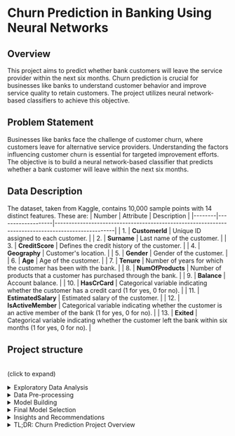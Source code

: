 
# Churn Prediction in Banking Using Neural Networks


## Overview
This project aims to predict whether bank customers will leave the service provider within the next six months. Churn prediction is crucial for businesses like banks to understand customer behavior and improve service quality to retain customers. The project utilizes neural network-based classifiers to achieve this objective.
## Problem Statement
Businesses like banks face the challenge of customer churn, where customers leave for alternative service providers. Understanding the factors influencing customer churn is essential for targeted improvement efforts. The objective is to build a neural network-based classifier that predicts whether a bank customer will leave within the next six months.
## Data Description

The dataset, taken from Kaggle, contains 10,000 sample points with 14 distinct features. These are:
| Number | Attribute         | Description                                                                                       |
|--------|-------------------|---------------------------------------------------------------------------------------------------|
| 1.     | **CustomerId**    | Unique ID assigned to each customer.                                                             |
| 2.     | **Surname**       | Last name of the customer.                                                                       |
| 3.     | **CreditScore**   | Defines the credit history of the customer.                                                       |
| 4.     | **Geography**     | Customer's location.                                                                              |
| 5.     | **Gender**        | Gender of the customer.                                                                           |
| 6.     | **Age**           | Age of the customer.                                                                              |
| 7.     | **Tenure**        | Number of years for which the customer has been with the bank.                                     |
| 8.     | **NumOfProducts** | Number of products that a customer has purchased through the bank.                                 |
| 9.     | **Balance**       | Account balance.                                                                                  |
| 10.    | **HasCrCard**     | Categorical variable indicating whether the customer has a credit card (1 for yes, 0 for no).     |
| 11.    | **EstimatedSalary** | Estimated salary of the customer.                                                              |
| 12.    | **IsActiveMember** | Categorical variable indicating whether the customer is an active member of the bank (1 for yes, 0 for no). |
| 13.    | **Exited**        | Categorical variable indicating whether the customer left the bank within six months (1 for yes, 0 for no). |

## Project structure
<br> (click to expand)

<details>
<summary>Exploratory Data Analysis</summary>

<h2>Exploratory Data Analysis (EDA) Insights</h2>


#### Overall Churn Rate
- **Bank Churn Rate:** 20.4% of customers have exited the bank, while 79.6% remain.

#### Gender Disparity
- **Gender Churn Analysis:** Women exhibit a higher churn rate (25%) compared to men (16.4%).

#### Geographic Influence
- **Regional Churn Patterns:** Germany experiences the highest churn rate (32%) among all countries, followed by France (16.1%) and Spain (16.6%).

#### Tenure Impact
- **Tenure and Churn Relationship:** Customers with shorter tenure, particularly 0 and 1 year, show elevated churn rates.

#### Product Purchases
- **Product Impact on Churn:** All customers with 4 product purchases have churned, whereas those with 2 products exhibit the lowest churn rate.

#### Membership Activity
- **Active Membership vs. Churn:** Non-active members demonstrate a higher propensity to churn.

#### Credit Card Ownership
- **Credit Card Influence on Churn:** Churn rates are comparable between customers with and without credit cards.


</details>

<details>
<summary>Data Pre-processing</summary>

<h2>Data Preprocessing</h2>

### Missing Value and Duplicate Data Treatment

No missing or duplicated values were found in the dataset, so no treatment was necessary.

### Outlier Removal

Although outliers were detected in the "Age" and "CreditScore" features, they were retained. These outliers may offer valuable insights into the diversity of the dataset.

### Dummy Creation for Geography and Gender

Categorical variables such as "Geography" and "Gender" were converted into dummy variables.

### Data Split

The dataset was split into training, validation, and test sets:

- **Training Set (X_train, y_train):** 64% of the data
- **Validation Set (X_val, y_val):** 16% of the data
- **Test Set (X_test, y_test):** 20% of the data

### Scaling

The numerical columns were scaled using the standard scaler to ensure consistency in feature magnitudes.


</details>

<details>
<summary>Model Building</summary>

## Model Building

### Model Evaluation Criterion

Recall is prioritized, especially when the cost of false negatives is high. In customer churn prediction, reducing false negatives is crucial as it minimizes missed opportunities to retain customers by providing incentives to prevent them from leaving.

### Models

- **SGD Optimizer**: Uses Stochastic Gradient Descent (SGD) to update model weights in small batches, aiming for gradual loss function minimization.

- **Adam Optimizer**: Utilizes Adam optimizer, adapting learning rates for each parameter, leading to faster convergence and improved performance, especially on large datasets.

- **Adam Optimizer with Dropout (Dropout rate: 0.2)**: Incorporates dropout regularization, randomly removing 20% of neurons during training to prevent overfitting by reducing dependency on specific neurons.

- **Adam Optimizer with Hyperparameter Tuning**: Employs grid search to find the best hyperparameter combination (batch size and learning rate) for optimizing model performance.

- **Balanced Data with SMOTE and Adam Optimizer (Oversampling)**: Addresses class imbalance by oversampling the minority class using SMOTE in combination with Adam optimizer during training, enhancing the model's ability to learn from minority class instances.




</details>



<details>
<summary>Final Model Selection</summary>
  
<h2>Final Model Selection</h2> 

### Evaluation Metrics

- **ROC-AUC**: Assesses the model's ability to rank customers based on their likelihood of churning, providing insights into how well the model discriminates between churners and non-churners.

- **Accuracy**: Reflects the proportion of correct predictions made by the model, offering a general measure of its overall correctness.

- **Precision**: Indicates the model's precision in identifying customers who actually churn, capturing the proportion of true churners among all predicted churners.

- **Recall**: Measures the model's ability to capture all customers who are likely to churn, revealing its capability to identify all positive instances correctly.

- **F1-score**: Combines precision and recall into a single metric, offering a balanced assessment of the model's performance, especially in scenarios where there is an imbalance between churned and non-churned customers.
### Model-1: SGD Optimizer
| Metric   | Accuracy | Precision | Recall   | F1 Score | AUC Score |
|----------|----------|-----------|----------|----------|-----------|
| Score    | 0.718125 | 0.392796  | 0.702454 | 0.50385  | 0.80      |

### Model-2: Adam Optimizer
| Metric   | Accuracy | Precision | Recall   | F1 Score | AUC Score |
|----------|----------|-----------|----------|----------|-----------|
| Score    | 0.780625 | 0.474227  | 0.705521 | 0.567201 | 0.87      |

### Model-3: Adam Optimizer with Dropout (Dropout rate: 0.2)
| Metric   | Accuracy | Precision | Recall   | F1 Score | AUC Score |
|----------|----------|-----------|----------|----------|-----------|
| Score    | 0.7775   | 0.47012   | 0.723926 | 0.570048 | 0.86      |

### Model-4: Adam Optimizer with Hyperparameter Tuning
| Metric   | Accuracy | Precision | Recall   | F1 Score | AUC Score |
|----------|----------|-----------|----------|----------|-----------|
| Score    | 0.765    | 0.451172  | 0.708589 | 0.551313 | 0.86      |

### Model-5: Balanced Data with SMOTE and Adam Optimizer (Oversampling)
| Metric   | Accuracy | Precision | Recall   | F1 Score | AUC Score |
|----------|----------|-----------|----------|----------|-----------|
| Score    | 0.73625  | 0.413978  | 0.708589 | 0.522624 | 0.87      |

### Final Model
After evaluating all considered models, we determined that the model incorporating the Adam optimizer and dropout rate of 0.2 (Model 3) exhibited the highest recall value. In the context of our specific problem statement, where correctly identifying customers likely to leave is crucial, recall serves as an important metric. Therefore, we select Model 3 as our final model for predicting values on the test set.

| Metric    | Score    |
|-----------|----------|
| Accuracy  | 0.73625  |
| Precision | 0.413978 |
| Recall    | 0.708589 |
| F1 Score  | 0.522624 |
| AUC       | 0.83     |

- **Accuracy (0.73625)**: The model correctly predicted the customer churn for about 73.625% of the customers in the test set.
- **Precision (0.413978)**: When the model predicts a customer will churn, it is correct about 41.3978% of the time. The model may be overestimating customer churn, leading to unnecessary retention efforts.
- **Recall (0.708589)**: The model correctly identified 70.8589% of the customers who actually churned. This is crucial to identify as many churning customers as possible.
- **F1 Score (0.522624)**: An F1 score of 52.2624% indicates that there is room for improvement in achieving a better balance.
- **AUC (0.83)**: An AUC score of 0.83 on the test set indicates relatively good performance of the model in distinguishing between positive and negative instances. Therefore, the model has a high probability of ranking a randomly chosen positive instance higher than a randomly chosen negative instance.


</details>

<details>
<summary>Insights and Recommendations</summary>
<h2> Insights and Recommendations</h2>

#### Engagement of Dormant Members
The bank may consider launching a campaign to re-engage dormant members and convert them into active clients. This could involve reaching out to them with exclusive deals, incentives, or personalized financial guidance to help them make the most out of their accounts.

#### Product Retention and Diversification
Encouraging customers to diversify their product holdings could be beneficial, especially considering that a significant proportion (51%) of customers only own one product. Implementing retention strategies to retain clients with multiple products, such as offering incentives or bundled services, could be effective.

#### Services Tailored to Age
Given the positive correlation between leaving a bank and age, the bank should consider offering age-specific services or incentives to retain customers across different age groups. Customizing services to cater to various life stages could enhance client retention.

#### Retention Strategies Based on Tenure
Customers with shorter tenures, specifically one year and zero years, exhibit higher rates of churn. Implementing promotions, personalized services, or onboarding programs targeted at acquiring and retaining customers during the early years of their banking relationship could mitigate churn.

</details>

<details>
<summary>TL;DR: Churn Prediction Project Overview</summary>
  
### TL;DR: Churn Prediction Project Overview

- **Objective**: Develop neural network models to predict bank customer churn within the next six months.

- **Key Steps**:
  - Explored dataset, handled preprocessing tasks like missing values and encoding.
  - Built neural network models using different optimizers like SGD and Adam.
  - Enhanced model performance through techniques like dropout and hyperparameter tuning.
  - Selected the model with the highest recall (Adam optimizer with dropout rate of 0.2) for predicting customer churn.

- **Actual Insights & Recommendations**:
  - **Engagement of Dormant Members**: Re-engage dormant members with exclusive deals or personalized financial guidance.
  - **Product Retention and Diversification**: Encourage customers to diversify their product holdings and implement retention techniques.
  - **Services Tailored to Age**: Offer age-specific services or incentives to retain customers across different age groups.
  - **Retention Strategies Based on Tenure**: Implement promotions, personalized services, or onboarding programs for new customers.

</details>
